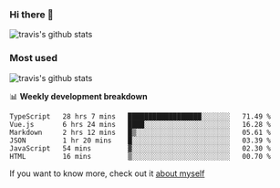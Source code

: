 ### Hi there 👋

<!--
**HondryTravis/HondryTravis** is a ✨ _special_ ✨ repository because its `README.md` (this file) appears on your GitHub profile.

Here are some ideas to get you started:

- 🔭 I’m currently working on ...
- 🌱 I’m currently learning ...
- 👯 I’m looking to collaborate on ...
- 🤔 I’m looking for help with ...
- 💬 Ask me about ...
- 📫 How to reach me: ...
- 😄 Pronouns: ...
- ⚡ Fun fact: ...
-->

![travis's github stats](https://github-readme-stats.vercel.app/api?username=HondryTravis&hide=stars)
### Most used
![travis's github stats](https://github-readme-stats.anuraghazra1.vercel.app/api/top-langs/?username=HondryTravis&layout=compact&hide_title=true)

📊 **Weekly development breakdown**

<!--START_SECTION:waka-->

```text
TypeScript   28 hrs 7 mins   ██████████████████░░░░░░░   71.49 %
Vue.js       6 hrs 24 mins   ████░░░░░░░░░░░░░░░░░░░░░   16.28 %
Markdown     2 hrs 12 mins   █▒░░░░░░░░░░░░░░░░░░░░░░░   05.61 %
JSON         1 hr 20 mins    █░░░░░░░░░░░░░░░░░░░░░░░░   03.39 %
JavaScript   54 mins         ▓░░░░░░░░░░░░░░░░░░░░░░░░   02.30 %
HTML         16 mins         ▒░░░░░░░░░░░░░░░░░░░░░░░░   00.70 %
```

<!--END_SECTION:waka-->

If you want to know more, check out it [about myself](https://hondrytravis.github.io/)
